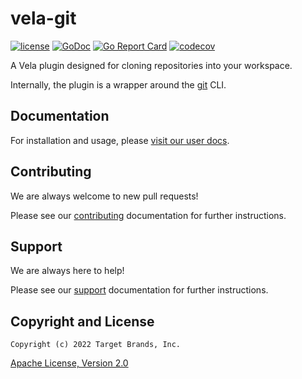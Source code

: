 # vela-git

[![license](https://img.shields.io/crates/l/gl.svg)](../LICENSE)
[![GoDoc](https://godoc.org/github.com/go-vela/vela-git?status.svg)](https://godoc.org/github.com/go-vela/vela-git)
[![Go Report Card](https://goreportcard.com/badge/go-vela/vela-git)](https://goreportcard.com/report/go-vela/vela-git)
[![codecov](https://codecov.io/gh/go-vela/vela-git/branch/master/graph/badge.svg)](https://codecov.io/gh/go-vela/vela-git)

A Vela plugin designed for cloning repositories into your workspace.

Internally, the plugin is a wrapper around the [git](https://git-scm.com/) CLI.

## Documentation

For installation and usage, please [visit our user docs](https://go-vela.github.io/docs).

## Contributing

We are always welcome to new pull requests!

Please see our [contributing](CONTRIBUTING.md) documentation for further instructions.

## Support

We are always here to help!

Please see our [support](SUPPORT.md) documentation for further instructions.

## Copyright and License

```
Copyright (c) 2022 Target Brands, Inc.
```

[Apache License, Version 2.0](http://www.apache.org/licenses/LICENSE-2.0)
